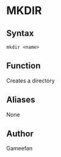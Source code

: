 # MKDIR
## Syntax
```mkdir <name>```
## Function
Creates a directory
## Aliases
None
## Author
Gameefan